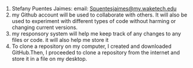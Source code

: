 1. Stefany Puentes Jaimes: email: Spuentesjaimes@my.waketech.edu
2. my Github account will be used to collaborate with others. It will also be used to experiment with different types of code without harming or changing current versions.
3. my responsory system will help me keep track of any changes to any files or code. it will also help me store it
4. To clone a repository on my computer, I created and downloaded GitHub.Then, I proceeded to clone a repository from the internet and store it in a file on my desktop. 

